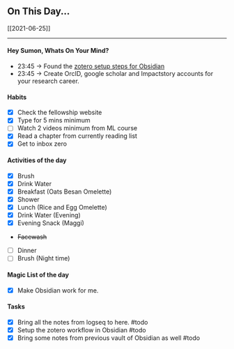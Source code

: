 ## On This Day...

[[2021-06-25]]

---
#### Hey Sumon, Whats On Your Mind? 
- 23:45 → Found the [zotero setup steps for Obsidian](https://bit.ly/35T1Mva)
- 23:45 → Create OrcID, google scholar and Impactstory accounts for your research career. 

#### Habits
- [x] Check the fellowship website
- [x] Type for 5 mins minimum
- [ ] Watch 2 videos minimum from ML course
- [x] Read a chapter from currently reading list
- [x] Get to inbox zero

#### Activities of the day
- [x] Brush
- [x] Drink Water
- [x] Breakfast (Oats Besan Omelette)
- [x] Shower
- [x] Lunch (Rice and Egg Omelette)
- [x] Drink Water (Evening)
- [x] Evening Snack (Maggi)
- ~~Facewash~~
- [ ] Dinner
- [ ] Brush (Night time)

#### Magic List of the day
- [x] Make Obsidian work for me.

#### Tasks
- [x] Bring all the notes from logseq to here. #todo 
- [x] Setup the zotero workflow in Obsidian #todo 
- [x] Bring some notes from previous vault of Obsidian as well #todo
